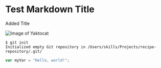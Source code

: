 # Test Markdown Title

Added Title



![Image of Yaktocat](https://octodex.github.com/images/yaktocat.png)



```
$ git init
Initialized empty Git repository in /Users/skills/Projects/recipe-repository/.git/
```



``` javascript
var myVar = "Hello, world!";
```
